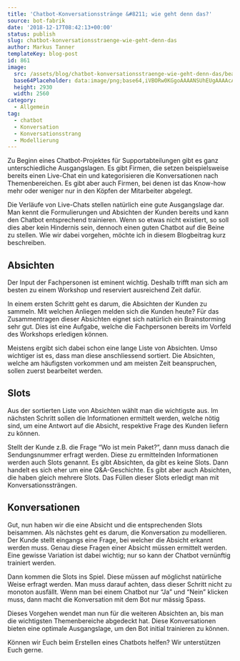 ```yaml
---
title: 'Chatbot-Konversationsstränge &#8211; wie geht denn das?'
source: bot-fabrik
date: '2018-12-17T08:42:13+00:00'
status: publish
slug: chatbot-konversationsstraenge-wie-geht-denn-das
author: Markus Tanner
templateKey: blog-post
id: 861
image:
  src: /assets/blog/chatbot-konversationsstraenge-wie-geht-denn-das/beautiful-beauty-chat-1126287.jpg
  base64Placeholder: data:image/png;base64,iVBORw0KGgoAAAANSUhEUgAAAAcAAAAICAIAAAC6ZnJRAAAACXBIWXMAAAsTAAALEwEAmpwYAAAAu0lEQVR4nAGwAE//AHhWJ49cP91tnrl5jE8/HC8kFVNGMgCqXnn9W7/9WsvyXa2Xc0cwIwVPQCcAnICm/VzH+Eu24Hmyu6OLvaONtJ6PAJejs9Sbw+Ot0ZmCcRsAAHGSj6zHxwCHla/M1ODh8OG+ophwVkiHlJuipp4Ad4Sevsfk/+zsg5inSHOG//z/n6zJAGx2kG+EqXh4gZ2OgZuQi9PHyqGnsgDz4tLUy8Wml4OUfWC5oIe8t7p9iJNHa2HxcOWIBgAAAABJRU5ErkJggg==
  height: 2930
  width: 2560
category:
  - Allgemein
tag:
  - chatbot
  - Konversation
  - Konversationsstrang
  - Modellierung
---
```


Zu Beginn eines Chatbot-Projektes für Supportabteilungen gibt es ganz unterschiedliche Ausgangslagen. Es gibt Firmen, die setzen beispielsweise bereits einen Live-Chat ein und kategorisieren die Konversationen nach Themenbereichen. Es gibt aber auch Firmen, bei denen ist das Know-how mehr oder weniger nur in den Köpfen der Mitarbeiter abgelegt.

Die Verläufe von Live-Chats stellen natürlich eine gute Ausgangslage dar. Man kennt die Formulierungen und Absichten der Kunden bereits und kann den Chatbot entsprechend trainieren. Wenn so etwas nicht existiert, so soll dies aber kein Hindernis sein, dennoch einen guten Chatbot auf die Beine zu stellen. Wie wir dabei vorgehen, möchte ich in diesem Blogbeitrag kurz beschreiben.

## Absichten

Der Input der Fachpersonen ist eminent wichtig. Deshalb trifft man sich am besten zu einem Workshop und reserviert ausreichend Zeit dafür.

In einem ersten Schritt geht es darum, die Absichten der Kunden zu sammeln. Mit welchen Anliegen melden sich die Kunden heute? Für das Zusammentragen dieser Absichten eignet sich natürlich ein Brainstorming sehr gut. Dies ist eine Aufgabe, welche die Fachpersonen bereits im Vorfeld des Workshops erledigen können.

Meistens ergibt sich dabei schon eine lange Liste von Absichten. Umso wichtiger ist es, dass man diese anschliessend sortiert. Die Absichten, welche am häufigsten vorkommen und am meisten Zeit beanspruchen, sollen zuerst bearbeitet werden.

## Slots

Aus der sortierten Liste von Absichten wählt man die wichtigste aus. Im nächsten Schritt sollen die Informationen ermittelt werden, welche nötig sind, um eine Antwort auf die Absicht, respektive Frage des Kunden liefern zu können.

Stellt der Kunde z.B. die Frage “Wo ist mein Paket?”, dann muss danach die Sendungsnummer erfragt werden. Diese zu ermittelnden Informationen werden auch Slots genannt. Es gibt Absichten, da gibt es keine Slots. Dann handelt es sich eher um eine Q&amp;A-Geschichte. Es gibt aber auch Absichten, die haben gleich mehrere Slots. Das Füllen dieser Slots erledigt man mit Konversationssträngen.

## Konversationen

Gut, nun haben wir die eine Absicht und die entsprechenden Slots beisammen. Als nächstes geht es darum, die Konversation zu modellieren. Der Kunde stellt eingangs eine Frage, bei welcher die Absicht erkannt werden muss. Genau diese Fragen einer Absicht müssen ermittelt werden. Eine gewisse Variation ist dabei wichtig; nur so kann der Chatbot vernünftig trainiert werden.

Dann kommen die Slots ins Spiel. Diese müssen auf möglichst natürliche Weise erfragt werden. Man muss darauf achten, dass dieser Schritt nicht zu monoton ausfällt. Wenn man bei einem Chatbot nur “Ja” und “Nein” klicken muss, dann macht die Konversation mit dem Bot nur mässig Spass.

Dieses Vorgehen wendet man nun für die weiteren Absichten an, bis man die wichtigsten Themenbereiche abgedeckt hat. Diese Konversationen bieten eine optimale Ausgangslage, um den Bot initial trainieren zu können.

Können wir Euch beim Erstellen eines Chatbots helfen? Wir unterstützen Euch gerne.
